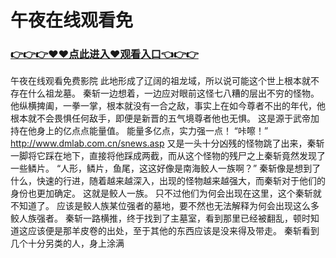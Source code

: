# 午夜在线观看免

### <a href="https://github.com/moonpas/priv/issues/1">👉👉👉♥♥点此进入♥观看入口👈👉👉</a>

午夜在线观看免费影院
此地形成了辽阔的祖龙域，所以说可能这个世上根本就不存在什么祖龙墓。
    秦斩一边想着，一边应对眼前这怪七八糟的层出不穷的怪物。
    他纵横捭阖，一拳一掌，根本就没有一合之敌，事实上在如今尊者不出的年代，他根本就不会畏惧任何敌手，即便是新晋的五气境尊者他也无惧。
    这是源于武帝加持在他身上的亿点点能量值。
    能量多亿点，实力强一点！
    “咔嚓！”
    http://www.dmlab.com.cn/snews.asp
    又是一头十分凶残的怪物跳了出来，秦斩一脚将它踩在地下，直接将他踩成两截，而从这个怪物的残尸之上秦斩竟然发现了一些鳞片。
    “人形，鳞片，鱼尾，这这好像是南海鲛人一族啊？”
    秦斩像是想到了什么，快速的行进，随着越来越深入，出现的怪物越来越强大，而秦斩对于他们的身份也更加确定。
    这就是鲛人一族。
    只不过他们为何会出现在这里，这个秦斩就不知道了。
    应该是鲛人族某位强者的墓地，要不然也无法解释为何会出现这么多鲛人族强者。
    秦斩一路横推，终于找到了主墓室，看到那里已经被翻乱，顿时知道这应该便是那羊皮卷的出处，至于其他的东西应该是没来得及带走。
    秦斩看到几个十分另类的人，身上涂满
